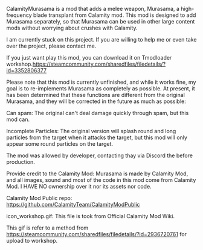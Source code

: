 CalamityMurasama is a mod that adds a melee weapon, Murasama, a high-frequency blade transplant from Calamity mod.
This mod is designed to add Murasama separately, so that Murasama can be used in other large content mods without worrying about crushes with Calamity.

I am currently stuck on this project. If you are willing to help me or even take over the project, please contact me.

If you just want play this mod, you can download it on Tmodloader workshop.https://steamcommunity.com/sharedfiles/filedetails/?id=3352806377

Please note that this mod is currently unfinished, and while it works fine, my goal is to re-implements Murasama as completely as possible. At present, it has been determined that these functions are different from the original Murasama, and they will be corrected in the future as much as possible:

  Can spam: The original can't deal damage quickly through spam, but this mod can.

  Incomplete Particles: The original version will splash round and long particles from the target when it attacks the target, but this mod will only appear some round particles on the target.

The mod was allowed by developer, contacting thay via Discord the before production.

Provide credit to the Calamity Mod: Murasama is made by Calamity Mod, and all images, sound and most of the code in this mod come from Calamity Mod. I HAVE NO ownership over it nor its assets nor code.

Calamity Mod Public repo: https://github.com/CalamityTeam/CalamityModPublic

icon_workshop.gif: This file is took from Official Calamity Mod Wiki.

This gif is refer to a method from https://steamcommunity.com/sharedfiles/filedetails/?id=2936720761 for upload to workshop.
